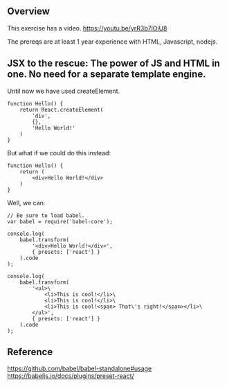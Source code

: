 ## Overview

This exercise has a video. https://youtu.be/yrR3b7lOiU8

The prereqs are at least 1 year experience with HTML, Javascript, nodejs.

## JSX to the rescue: The power of JS and HTML in one. No need for a separate template engine.

Until now we have used createElement.

    function Hello() {
        return React.createElement(
            'div',
            {},
            'Hello World!'
        )
    }

But what if we could do this instead:

    function Hello() {
        return (
            <div>Hello World!</div>
        )
    }

Well, we can:

    // Be sure to load babel.
    var babel = require('babel-core');

    console.log(
        babel.transform(
            '<div>Hello World!</div>',
            { presets: ['react'] }
        ).code
    );

    console.log(
        babel.transform(
            '<ul>\
                <li>This is cool!</li>\
                <li>This is cool!</li>\
                <li>This is cool!<span> That\'s right!</span></li>\
            </ul>',
            { presets: ['react'] }
        ).code
    );

## Reference

https://github.com/babel/babel-standalone#usage  
https://babeljs.io/docs/plugins/preset-react/
